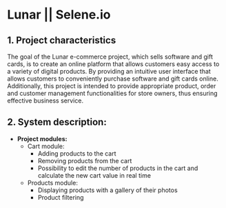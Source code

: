 # Lunar || Selene.io
## 1. Project characteristics
The goal of the Lunar e-commerce project, which sells software and gift cards, is to create an online platform that allows customers easy access to a variety of digital products. By providing an intuitive user interface that allows customers to conveniently purchase software and gift cards online. Additionally, this project is intended to provide appropriate product, order and customer management functionalities for store owners, thus ensuring effective business service.

## 2. System description: 
- **Project modules:**
  * Cart module:
      + Adding products to the cart
      + Removing products from the cart
      + Possibility to edit the number of products in the cart and calculate the new cart value in real time
  * Products module:
      + Displaying products with a gallery of their photos
      + Product filtering




